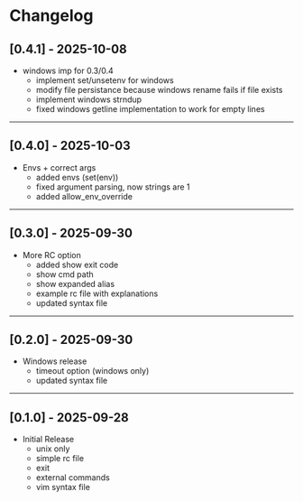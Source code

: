 # Changelog

## [0.4.1] - 2025-10-08
- windows imp for 0.3/0.4
    - implement set/unsetenv for windows
    - modify file persistance because windows rename fails if file exists
    - implement windows strndup
    - fixed windows getline implementation to work for empty lines

---

## [0.4.0] - 2025-10-03
- Envs + correct args
    - added envs (set(env))
    - fixed argument parsing, now strings are 1
    - added allow\_env\_override

---

## [0.3.0] - 2025-09-30
- More RC option
    - added show exit code
    - show cmd path
    - show expanded alias
    - example rc file with explanations
    - updated syntax file

---

## [0.2.0] - 2025-09-30
- Windows release
    - timeout option (windows only)
    - updated syntax file

---

## [0.1.0] - 2025-09-28
- Initial Release
    - unix only
    - simple rc file
    - exit
    - external commands
    - vim syntax file
